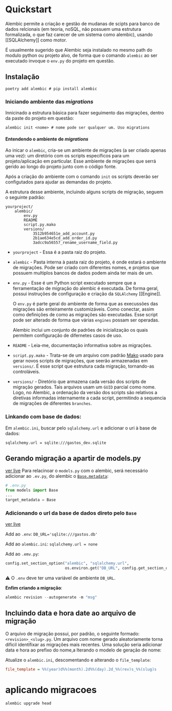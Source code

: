 # Quickstart

Alembic permite a criação e gestão de mudanas de scipts para banco de dados relcionais (em teoria, noSQL, não possuem uma estrutura formalizada, o que faz carecer de um sistema como alembic), usando [[SQLAlchemy]] como motor. 

É usualmente sugerido que Alembic seja instalado no mesmo path do modulo python ou projeto alvo, de forma que o comando `alembic` ao ser executado invoque o `env.py` do projeto em questão.

## Instalação

```
poetry add alembic # pip install alembic
```

### Iniciando ambiente das *migrations*

Innicinado a estrutura básica para fazer seguimento das migrações, dentro da paste do projeto em questão:

```
alembic init <nome> # nome pode ser qualquer um. Uso migrations
```

#### Entendendo o ambiente de *migrations*

Ao inicar o `alembic`, cria-se um ambiente de migrações (a ser criado apenas uma vez): um diretório com os scripts específicos para um projeto/aplicação em particular. Esse ambiente de migrações que serrá gerido ao longo do projeto junto com o código fonte.

Após a criação do ambiente com o comando `init` os scripts deverão ser configutados para ajudar as demandas do projeto.

A estrutura desse ambiente, incluindo alguns scripts de migração, seguem o seguinte padrão:

```
yourproject/
    alembic/
        env.py
        README
        script.py.mako
        versions/
            3512b954651e_add_account.py
            2b1ae634e5cd_add_order_id.py
            3adcc9a56557_rename_username_field.py
```

-   `yourproject` - Essa é a pasta raiz do projeto.
    
-   `alembic` - Pasta interna à pasta raiz do projeto, é onde estará o ambiente de migrações. Pode ser criado com diferentes nomes, e projetos que possuem multiplos bancos de dados podem ainda ter mais de um.
    
-   `env.py` - Esse é um Python script executado sempre que a ferramentação de migração do alembic é executada. De forma geral, possui instruções de configuração e criação da `SQLAlchemy` [[Engine]].
    
    O `env.py` é parte geral do ambiente de forma que as execussões das migrações são enteiramente customizáveis. Como conectar, assim como definições de como as migrações são executadas. Esse script pode ser alterado de forma que várias `engines` possam ser operadas.
    
    Alembic inclui um conjunto de padrões de inicialização os quais permitem configuração de difernetes casos de uso.
    
-   `README` - Leia-me, documentação informativa sobre as migrações.
    
-   `script.py.mako` - Trata-se de um arquivo com padrão [Mako](http://www.makotemplates.org) usado para gerar novos scripts de migrações, que seerão armazenadas em `versions/`. É esse script que estrutura cada migração, tornando-as controláveis.
    
-   `versions/` - Diretório que armazena cada versão dos scripts de migração gerados. Tais arquivos usam um `GUID` parcial como nome. Logo, no Alembic, a ordenação da versão dos scripts são relativos a diretivas informadas internamente a cada script, permitindo a sequencia de migrações de diferentes `branches`.

### Linkando com base de dados:

Em `alembic.ini`, buscar pelo `sqlalchemy.url` e adicionar o uri à base de dados:

`sqlalchemy.url = sqlite:///gastos_dev.sqlite`

## Gerando migração a apartir de models.py

[ver live](https://www.youtube.com/live/yQtqkq9UkDA?feature=share&t=3896) 
Para relacinoar o `models.py` com o alembic, será necessário adicionar ao `.ev.py`, do alembic o [`Base.metadata`](https://www.youtube.com/live/yQtqkq9UkDA?feature=share&t=3791):

```python
# .env.py
from models import Base
...
target_metadata = Base
```

### Adicionando o url da base de dados direto pelo `Base`

[ver live](https://www.youtube.com/live/yQtqkq9UkDA?feature=share&t=5857)

Add ao `.env`:
`DB_URL='sqlite:///gastos.db'`

Add ao `alembic.ini`:
`sqlalchemy.url = none`

Add ao `.emv.py`:
```python
config.set_section_option("alembic", "sqlalchemy.url",  
                          os.environ.get("DB_URL", config.get_section_option("alembic", "sqlalchemy.url")))
```

:warning: O `.env` deve ter uma variável de ambiente `DB_URL`.

**Enfim criando a migração**:

```python
alembic revision --autogenerate -m "msg"
```

## Incluindo data e hora date ao arquivo de migração

O arquivo de migração possui, por padrão, o seguinte formado: `<revision>_<slug>.py`. Um arquivo com nome gerado aleatoriamente torna dificil identifixar as migrações mais recentes. Uma solução seria adicionar data e hora ao prefixo do nome,a lterando o modelo de geração de nome:

Atualize o `alembic.ini`, descomentando e alterando o `file_template`:

```ini
file_template = %%(year)d%%(month).2d%%(day).2d_%%(rev)s_%%(slug)s
```

# aplicando migracoes


```python
alembic upgrade head
```